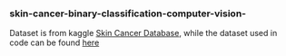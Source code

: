 ### skin-cancer-binary-classification-computer-vision-

Dataset is from kaggle <a href = 'https://www.kaggle.com/fanconic/skin-cancer-malignant-vs-benign'>Skin Cancer Database</a>, while the dataset used in code can be found <a href = 'https://drive.google.com/drive/folders/1Aid67MXI7ks0l3y3CsLv4om4n_5zG9dG?usp=sharing'>here</a>
